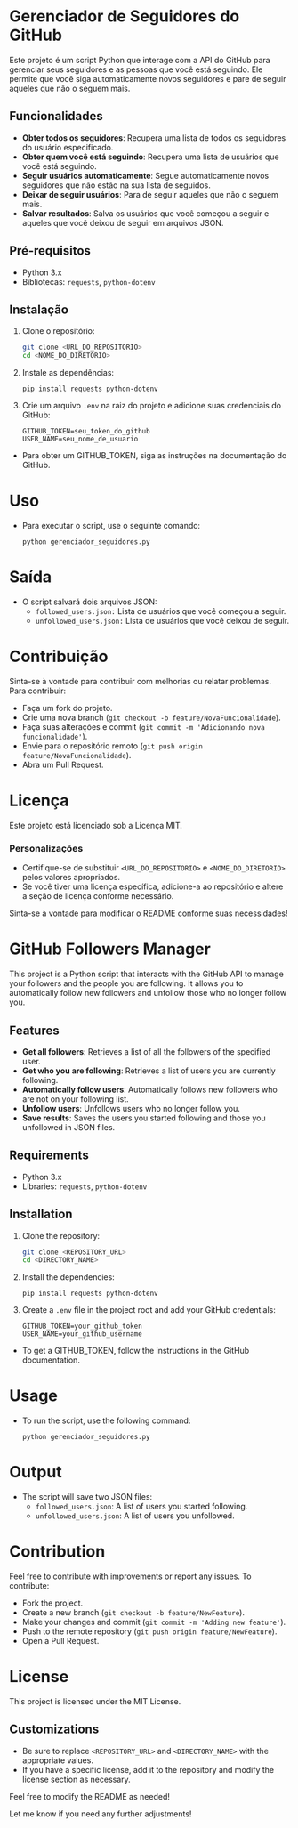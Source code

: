 # Gerenciador de Seguidores do GitHub

Este projeto é um script Python que interage com a API do GitHub para gerenciar seus seguidores e as pessoas que você está seguindo. Ele permite que você siga automaticamente novos seguidores e pare de seguir aqueles que não o seguem mais.

## Funcionalidades

- **Obter todos os seguidores**: Recupera uma lista de todos os seguidores do usuário especificado.
- **Obter quem você está seguindo**: Recupera uma lista de usuários que você está seguindo.
- **Seguir usuários automaticamente**: Segue automaticamente novos seguidores que não estão na sua lista de seguidos.
- **Deixar de seguir usuários**: Para de seguir aqueles que não o seguem mais.
- **Salvar resultados**: Salva os usuários que você começou a seguir e aqueles que você deixou de seguir em arquivos JSON.

## Pré-requisitos

- Python 3.x
- Bibliotecas: `requests`, `python-dotenv`

## Instalação

1. Clone o repositório:

   ```bash
   git clone <URL_DO_REPOSITORIO>
   cd <NOME_DO_DIRETORIO>
   ```

2. Instale as dependências:

    ```
    pip install requests python-dotenv
    ```

3. Crie um arquivo `.env` na raiz do projeto e adicione suas credenciais do GitHub:

    ```
    GITHUB_TOKEN=seu_token_do_github
    USER_NAME=seu_nome_de_usuario
    ```

- Para obter um GITHUB_TOKEN, siga as instruções na documentação do GitHub.

# Uso

- Para executar o script, use o seguinte comando:

    ```
    python gerenciador_seguidores.py
    ```

# Saída

- O script salvará dois arquivos JSON:
  - `followed_users.json:` Lista de usuários que você começou a seguir.
  - `unfollowed_users.json:` Lista de usuários que você deixou de seguir.

# Contribuição

Sinta-se à vontade para contribuir com melhorias ou relatar problemas. Para contribuir:

- Faça um fork do projeto.
- Crie uma nova branch (`git checkout -b feature/NovaFuncionalidade`).
- Faça suas alterações e commit (`git commit -m 'Adicionando nova funcionalidade'`).
- Envie para o repositório remoto (`git push origin feature/NovaFuncionalidade`).
- Abra um Pull Request.

# Licença

Este projeto está licenciado sob a Licença MIT.

### Personalizações

- Certifique-se de substituir `<URL_DO_REPOSITORIO>` e `<NOME_DO_DIRETORIO>` pelos valores apropriados.
- Se você tiver uma licença específica, adicione-a ao repositório e altere a seção de licença conforme necessário.

Sinta-se à vontade para modificar o README conforme suas necessidades!


# GitHub Followers Manager

This project is a Python script that interacts with the GitHub API to manage your followers and the people you are following. It allows you to automatically follow new followers and unfollow those who no longer follow you.

## Features

- **Get all followers**: Retrieves a list of all the followers of the specified user.
- **Get who you are following**: Retrieves a list of users you are currently following.
- **Automatically follow users**: Automatically follows new followers who are not on your following list.
- **Unfollow users**: Unfollows users who no longer follow you.
- **Save results**: Saves the users you started following and those you unfollowed in JSON files.

## Requirements

- Python 3.x
- Libraries: `requests`, `python-dotenv`

## Installation

1. Clone the repository:

   ```bash
   git clone <REPOSITORY_URL>
   cd <DIRECTORY_NAME>
    ```


2. Install the dependencies:

    ```
    pip install requests python-dotenv
    ```

3. Create a `.env` file in the project root and add your GitHub credentials:

    ```
    GITHUB_TOKEN=your_github_token
    USER_NAME=your_github_username
    ```

- To get a GITHUB_TOKEN, follow the instructions in the GitHub documentation.

# Usage

- To run the script, use the following command:

    ```
    python gerenciador_seguidores.py
    ```

# Output

- The script will save two JSON files:
    - `followed_users.json`: A list of users you started following.
    - `unfollowed_users.json`: A list of users you unfollowed.

# Contribution

Feel free to contribute with improvements or report any issues. To contribute:

- Fork the project.
- Create a new branch (`git checkout -b feature/NewFeature`).
- Make your changes and commit (`git commit -m 'Adding new feature'`).
- Push to the remote repository (`git push origin feature/NewFeature`).
- Open a Pull Request.

# License

This project is licensed under the MIT License.

## Customizations

- Be sure to replace `<REPOSITORY_URL>` and `<DIRECTORY_NAME>` with the appropriate values.
- If you have a specific license, add it to the repository and modify the license section as necessary.

Feel free to modify the README as needed!

Let me know if you need any further adjustments!

